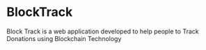 # BlockTrack
Block Track is a web application developed to help people to Track Donations using Blockchain Technology
